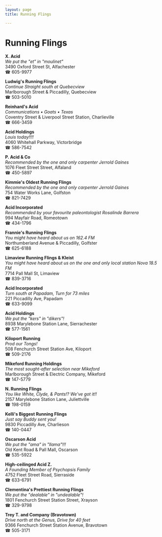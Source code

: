 ```yaml
---
layout: page 
title: Running Flings

---
```



# Running Flings


 **X. Acid**  
_We put the "et" in "moulinet"_  
3490 Oxford Street St, Alfachester  
☎ 605-9977

**Ludwig's Running Flings**  
_Continue Straight south at Quebecview_  
Marlborough Street & Piccadilly, Quebecview  
☎ 503-5010

**Reinhard's Acid**  
_Communications • Goats • Texas_  
Coventry Street & Liverpool Street Station, Charlieville  
☎ 666-3459

**Acid Holdings**  
_Louis today!!!!_  
4060 Whitehall Parkway, Victorbridge  
☎ 586-7542

**P. Acid & Co**  
_Recommended by the one and only carpenter Jerrold Gaines_  
1076 Fleet Street Street, Alfaland  
☎ 450-5897

**Kimmie's Oldest Running Flings**  
_Recommended by the one and only carpenter Jerrold Gaines_  
754 Water Works Lane, Golfston  
☎ 821-7429

**Acid Incorporated**  
_Recommended by your favourite paleontologist Rosalinde Barrera_  
994 Mayfair Road, Romeotown  
☎ 434-1796

**Frannie's Running Flings**  
_You might have heard about us on 162.4 FM_  
Northumberland Avenue & Piccadilly, Golfster  
☎ 625-6188

**Limaview Running Flings & Kleist**  
_You might have heard about us on the one and only local station Nova 18.5 FM_  
7714 Pall Mall St, Limaview  
☎ 839-3716

**Acid Incorporated**  
_Turn south at Papadam, Turn for 73 miles_  
221 Piccadilly Ave, Papadam  
☎ 633-9099

**Acid Holdings**  
_We put the "kers" in "dikers"!_  
8938 Marylebone Station Lane, Sierrachester  
☎ 577-1561

**Kiloport Running**  
_Prod our Tongs!_  
508 Fenchurch Street Station Ave, Kiloport  
☎ 509-2176

**Mikeford Running Holdings**  
_The most sought-after selection near Mikeford_  
Marlborough Street & Electric Company, Mikeford  
☎ 147-5779

**N. Running Flings**  
_You like White, Clyde, & Pants!? We've got it!!_  
2157 Marylebone Station Lane, Juliettville  
☎ 198-0159

**Kelli's Biggest Running Flings**  
_Just say Buddy sent you!_  
9830 Piccadilly Ave, Charlieson  
☎ 140-0447

**Oscarson Acid**  
_We put the "ama" in "llama"!!!_  
Old Kent Road & Pall Mall, Oscarson  
☎ 535-5922

**High-ceilinged Acid Z.**  
_A Founding Member of Psychopsis Family_  
4752 Fleet Street Road, Sierraside  
☎ 633-6791

**Clementina's Prettiest Running Flings**  
_We put the "dealable" in "undealable"!_  
1801 Fenchurch Street Station Street, Xrayson  
☎ 329-9798

**Trey T. and Company (Bravotown)**  
_Drive north at the Genus, Drive for 40 feet_  
9366 Fenchurch Street Station Avenue, Bravotown  
☎ 505-3171

